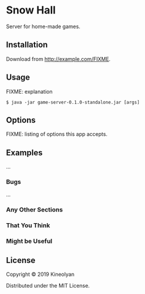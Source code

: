 # Snow Hall

Server for home-made games.

## Installation

Download from http://example.com/FIXME.

## Usage

FIXME: explanation

    $ java -jar game-server-0.1.0-standalone.jar [args]

## Options

FIXME: listing of options this app accepts.

## Examples

...

### Bugs

...

### Any Other Sections
### That You Think
### Might be Useful

## License

Copyright © 2019 Kineolyan

Distributed under the MIT License.
